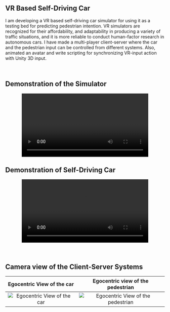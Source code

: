 ## VR Based Self-Driving Car


I am developing a VR based self-driving car simulator for using it as a testing bed for predicting pedestrian intention. 
VR simulators are recognized for their affordability, and adaptability in producing a variety of traffic situations, 
and it is more reliable to conduct human-factor research in autonomous cars. 
I have made a multi-player client-server where the car and the pedestrian input can be controlled from different systems.
Also, animated an avatar and write scripting for synchronizing VR-input action with Unity 3D input.

</br>


## Demonstration of the Simulator











<div align="center">
  <video src="https://user-images.githubusercontent.com/115661274/221343857-b9526776-4941-48ba-b4f8-318a34813ece.mp4" width=400/>
</div>















## Demonstration of Self-Driving Car

<div align="center">
  <video src="https://user-images.githubusercontent.com/115661274/221343257-a356a3c3-d875-4913-96c0-46528fdabe62.mp4" width=400/>
</div>

</br>
</br>


## Camera view of the Client-Server Systems

Egocentric View of the car            |  Egocentric view of the pedestrian
:-------------------------:|:-------------------------:
![Egocentric View of the car](https://user-images.githubusercontent.com/115661274/221333624-dac2659a-2939-4344-91a2-d0097f724cf7.png) |  ![Egocentric View of the pedestrian](https://user-images.githubusercontent.com/115661274/221333627-8ef09546-4d8f-468e-9ce8-9c94ba8782b1.png)


